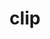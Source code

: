 ---
category: 4-letters
denotation: null
name: clip
reference_link: https://www.etymonline.com/word/clip
root_language: null
root_name: null
title: clip
type: free
word_sums:
- respelling: clip
  sum: 'Clip + '
---